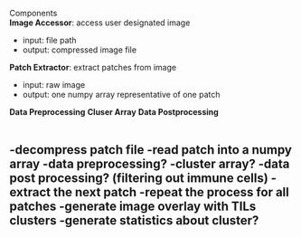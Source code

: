 
Components
<br>
<b>Image Accessor</b>: access user designated image
<ul>
<li>input: file path</li>
<li>output: compressed image file</li>
</ul>
<b>Patch Extractor</b>: extract patches from image
<ul>
<li>input: raw image</li>
<li>output: one numpy array representative of one patch</li>
</ul>
<b>Data Preprocessing</b>
<b>Cluser Array</b>
<b>Data Postprocessing</b>
<br>
<br>

-decompress patch file
-read patch into a numpy array
-data preprocessing?
-cluster array?
-data post processing? (filtering out immune cells)
-extract the next patch
-repeat the process for all patches
-generate image overlay with TILs clusters
-generate statistics about cluster?
-
